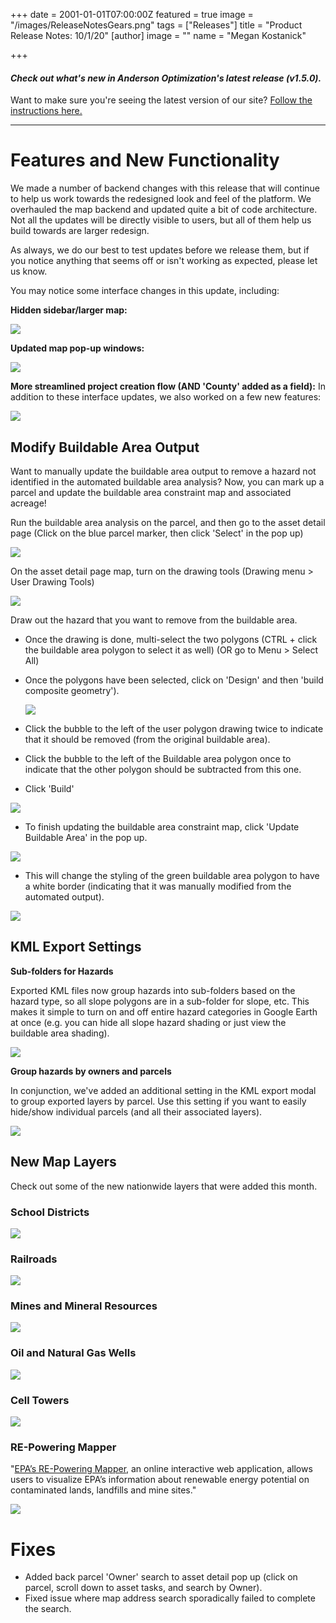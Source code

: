 +++
date = 2001-01-01T07:00:00Z
featured = true
image = "/images/ReleaseNotesGears.png"
tags = ["Releases"]
title = "Product Release Notes: 10/1/20"
[author]
image = ""
name = "Megan Kostanick"

+++
#### _Check out what's new in Anderson Optimization's latest release (v1.5.0)._

Want to make sure you're seeing the latest version of our site? [Follow the instructions here.](https://docs.andersonopt.com/Prospect/VersionReleaseNotes/latestversion/ "Get Latest Version")

***

# **Features and New Functionality**

We made a number of backend changes with this release that will continue to help us work towards the redesigned look and feel of the platform. We overhauled the map backend and updated quite a bit of code architecture. Not all the updates will be directly visible to users, but all of them help us build towards are larger redesign.

As always, we do our best to test updates before we release them, but if you notice anything that seems off or isn't working as expected, please let us know.

You may notice some interface changes in this update, including:

**Hidden sidebar/larger map:**

![](/images/side_bar_map.png)

**Updated map pop-up windows:**

![](/images/updated_popup.png)

**More streamlined project creation flow (AND 'County' added as a field):** In addition to these interface updates, we also worked on a few new features:

![](/images/createprojectflow.png)

## Modify Buildable Area Output

Want to manually update the buildable area output to remove a hazard not identified in the automated buildable area analysis? Now, you can mark up a parcel and update the buildable area constraint map and associated acreage!

Run the buildable area analysis on the parcel, and then go to the asset detail page (Click on the blue parcel marker, then click 'Select' in the pop up)

![](/images/select_link.png)

On the asset detail page map, turn on the drawing tools (Drawing menu > User Drawing Tools)

![](/images/drawing_tools_composite.png)

Draw out the hazard that you want to remove from the buildable area.

* Once the drawing is done, multi-select the two polygons (CTRL + click the buildable area polygon to select it as well) (OR go to Menu > Select All)
* Once the polygons have been selected, click on 'Design' and then 'build composite geometry').

  ![](/images/design_compositegeometry_menu.png)
* Click the bubble to the left of the user polygon drawing twice to indicate that it should be removed (from the original buildable area).
* Click the bubble to the left of the Buildable area polygon once to indicate that the other polygon should be subtracted from this one.
* Click 'Build'

![](/images/include_exclude.png)

* To finish updating the buildable area constraint map, click 'Update Buildable Area' in the pop up.

![](/images/updatebuildableareapopup.png)

* This will change the styling of the green buildable area polygon to have a white border (indicating that it was manually modified from the automated output).

![](/images/updated_constraintmap.png)

## KML Export Settings

**Sub-folders for Hazards**

Exported KML files now group hazards into sub-folders based on the hazard type, so all slope polygons are in a sub-folder for slope, etc. This makes it simple to turn on and off entire hazard categories in Google Earth at once (e.g. you can hide all slope hazard shading or just view the buildable area shading).

![](/images/kmlexport_hazardfolders.png)

**Group hazards by owners and parcels**

In conjunction, we've added an additional setting in the KML export modal to group exported layers by parcel. Use this setting if you want to easily hide/show individual parcels (and all their associated layers).

![](/images/groupbyowners_parcels.png)

## **New Map Layers**

Check out some of the new nationwide layers that were added this month.

### School Districts

![](/images/schooldistrictslayer.png)

### Railroads

![](/images/railroads.png)

### Mines and Mineral Resources

![](/images/mines_mineral_resources_layer.png)

### Oil and Natural Gas Wells

![](/images/wells_layer.png)

### Cell Towers

![](/images/cell_towers_layer.png)

### RE-Powering Mapper

"[EPA’s RE-Powering Mapper](https://www.epa.gov/re-powering/re-powering-mapper "RE-Powering Mapper"), an online interactive web application, allows users to visualize EPA’s information about renewable energy potential on contaminated lands, landfills and mine sites."

![](/images/re-powering_mapper_layer.png)

# Fixes

* Added back parcel 'Owner' search to asset detail pop up (click on parcel, scroll down to asset tasks, and search by Owner).
* Fixed issue where map address search sporadically failed to complete the search.
